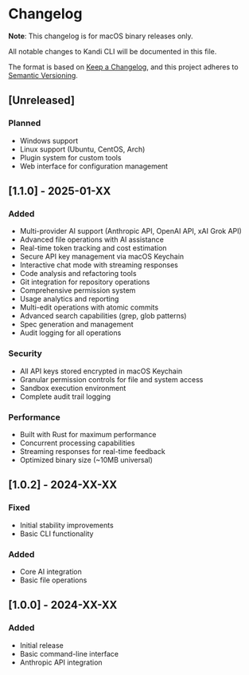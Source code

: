 # Changelog

**Note**: This changelog is for macOS binary releases only.

All notable changes to Kandi CLI will be documented in this file.

The format is based on [Keep a Changelog](https://keepachangelog.com/en/1.0.0/),
and this project adheres to [Semantic Versioning](https://semver.org/spec/v2.0.0.html).

## [Unreleased]

### Planned
- Windows support
- Linux support (Ubuntu, CentOS, Arch)
- Plugin system for custom tools
- Web interface for configuration management

## [1.1.0] - 2025-01-XX

### Added
- Multi-provider AI support (Anthropic API, OpenAI API, xAI Grok API)
- Advanced file operations with AI assistance
- Real-time token tracking and cost estimation
- Secure API key management via macOS Keychain
- Interactive chat mode with streaming responses
- Code analysis and refactoring tools
- Git integration for repository operations
- Comprehensive permission system
- Usage analytics and reporting
- Multi-edit operations with atomic commits
- Advanced search capabilities (grep, glob patterns)
- Spec generation and management
- Audit logging for all operations

### Security
- All API keys stored encrypted in macOS Keychain
- Granular permission controls for file and system access
- Sandbox execution environment
- Complete audit trail logging

### Performance
- Built with Rust for maximum performance
- Concurrent processing capabilities
- Streaming responses for real-time feedback
- Optimized binary size (~10MB universal)

## [1.0.2] - 2024-XX-XX

### Fixed
- Initial stability improvements
- Basic CLI functionality

### Added
- Core AI integration
- Basic file operations

## [1.0.0] - 2024-XX-XX

### Added
- Initial release
- Basic command-line interface
- Anthropic API integration